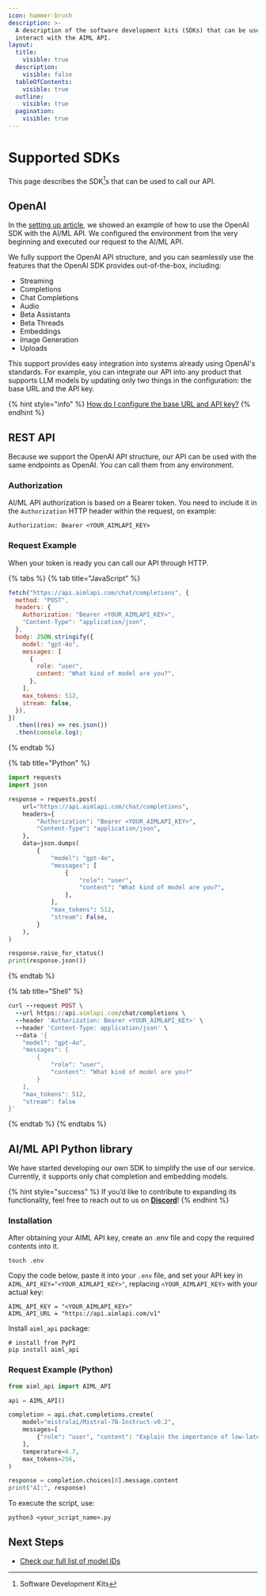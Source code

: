 ```yaml
---
icon: hammer-brush
description: >-
  A description of the software development kits (SDKs) that can be used to
  interact with the AIML API.
layout:
  title:
    visible: true
  description:
    visible: false
  tableOfContents:
    visible: true
  outline:
    visible: true
  pagination:
    visible: true
---
```


# Supported SDKs

This page describes the SDK[^1]s that can be used to call our API.

## OpenAI

In the [setting up article](setting-up.md), we showed an example of how to use the OpenAI SDK with the AI/ML API. We configured the environment from the very beginning and executed our request to the AI/ML API.

We fully support the OpenAI API structure, and you can seamlessly use the features that the OpenAI SDK provides out-of-the-box, including:

* Streaming
* Completions
* Chat Completions
* Audio
* Beta Assistants
* Beta Threads
* Embeddings
* Image Generation
* Uploads

This support provides easy integration into systems already using OpenAI's standards. For example, you can integrate our API into any product that supports LLM models by updating only two things in the configuration: the base URL and the API key.

{% hint style="info" %}
[How do I configure the base URL and API key?](../faq/openai-sdk-doesnt-work.md)
{% endhint %}

## REST API

Because we support the OpenAI API structure, our API can be used with the same endpoints as OpenAI. You can call them from any environment.

### Authorization

AI/ML API authorization is based on a Bearer token. You need to include it in the `Authorization` HTTP header within the request, on example:

```http
Authorization: Bearer <YOUR_AIMLAPI_KEY>
```

### Request Example

When your token is ready you can call our API through HTTP.

{% tabs %}
{% tab title="JavaScript" %}
```javascript
fetch("https://api.aimlapi.com/chat/completions", {
  method: "POST",
  headers: {
    Authorization: "Bearer <YOUR_AIMLAPI_KEY>",
    "Content-Type": "application/json",
  },
  body: JSON.stringify({
    model: "gpt-4o",
    messages: [
      {
        role: "user",
        content: "What kind of model are you?",
      },
    ],
    max_tokens: 512,
    stream: false,
  }),
})
  .then((res) => res.json())
  .then(console.log);
```
{% endtab %}

{% tab title="Python" %}
```python
import requests
import json

response = requests.post(
    url="https://api.aimlapi.com/chat/completions",
    headers={
        "Authorization": "Bearer <YOUR_AIMLAPI_KEY>",
        "Content-Type": "application/json",
    },
    data=json.dumps(
        {
            "model": "gpt-4o",
            "messages": [
                {
                    "role": "user",
                    "content": "What kind of model are you?",
                },
            ],
            "max_tokens": 512,
            "stream": False,
        }
    ),
)

response.raise_for_status()
print(response.json())
```
{% endtab %}

{% tab title="Shell" %}
```ruby
curl --request POST \
  --url https://api.aimlapi.com/chat/completions \
  --header 'Authorization: Bearer <YOUR_AIMLAPI_KEY>' \
  --header 'Content-Type: application/json' \
  --data '{
    "model": "gpt-4o",
    "messages": [
        {
            "role": "user",
            "content": "What kind of model are you?"
        }
    ],
    "max_tokens": 512,
    "stream": false
}'
```
{% endtab %}
{% endtabs %}

## AI/ML API Python library

We have started developing our own SDK to simplify the use of our service. Currently, it supports only chat completion and embedding models.&#x20;

{% hint style="success" %}
If you’d like to contribute to expanding its functionality, feel free to reach out to us on [**Discord**](https://discord.com/invite/hvaUsJpVJf)!
{% endhint %}

### Installation

After obtaining your AIML API key, create an .env file and copy the required contents into it.

```shell
touch .env
```

Copy the code below, paste it into your `.env` file, and set your API key in `AIML_API_KEY="<YOUR_AIMLAPI_KEY>"`, replacing `<YOUR_AIMLAPI_KEY>` with your actual key:

```shell
AIML_API_KEY = "<YOUR_AIMLAPI_KEY>"
AIML_API_URL = "https://api.aimlapi.com/v1"
```

Install `aiml_api` package:

```shell
# install from PyPI
pip install aiml_api
```

### Request Example (Python)

```python
from aiml_api import AIML_API

api = AIML_API()

completion = api.chat.completions.create(
    model="mistralai/Mistral-7B-Instruct-v0.2",
    messages=[
        {"role": "user", "content": "Explain the importance of low-latency LLMs"},
    ],
    temperature=0.7,
    max_tokens=256,
)

response = completion.choices[0].message.content
print("AI:", response)
```

To execute the script, use:

```shell
python3 <your_script_name>.py
```

## Next Steps

* [Check our full list of model IDs](../api-references/model-database/model-database.md)

[^1]: Software Development Kits
